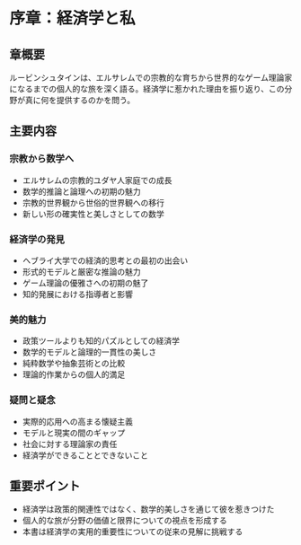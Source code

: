 # 序章：経済学と私

## 章概要
ルービンシュタインは、エルサレムでの宗教的な育ちから世界的なゲーム理論家になるまでの個人的な旅を深く語る。経済学に惹かれた理由を振り返り、この分野が真に何を提供するのかを問う。

## 主要内容

### 宗教から数学へ
- エルサレムの宗教的ユダヤ人家庭での成長
- 数学的推論と論理への初期の魅力
- 宗教的世界観から世俗的世界観への移行
- 新しい形の確実性と美しさとしての数学

### 経済学の発見
- ヘブライ大学での経済的思考との最初の出会い
- 形式的モデルと厳密な推論の魅力
- ゲーム理論の優雅さへの初期の魅了
- 知的発展における指導者と影響

### 美的魅力
- 政策ツールよりも知的パズルとしての経済学
- 数学的モデルと論理的一貫性の美しさ
- 純粋数学や抽象芸術との比較
- 理論的作業からの個人的満足

### 疑問と疑念
- 実際的応用への高まる懐疑主義
- モデルと現実の間のギャップ
- 社会に対する理論家の責任
- 経済学ができることとできないこと

## 重要ポイント
- 経済学は政策的関連性ではなく、数学的美しさを通じて彼を惹きつけた
- 個人的な旅が分野の価値と限界についての視点を形成する
- 本書は経済学の実用的重要性についての従来の見解に挑戦する